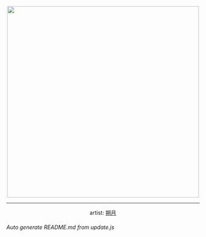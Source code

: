 
<p align="center">
  <img width="500" src="https://nekos.best/api/v2/neko/0366.png">
  <hr/>
  <center>
    artist: <a href="https://www.pixiv.net/en/artworks/87579467">朔月</a>
  </center>
</p>


###### Auto generate README.md from update.js


